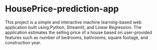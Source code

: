 # HousePrice-prediction-app
This project is a simple and interactive machine learning-based web application built using Python, Streamlit, and Linear Regression. The application estimates the selling price of a house based on user-provided features such as number of bedrooms, bathrooms, square footage, and construction year.
